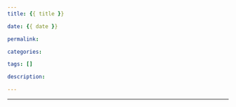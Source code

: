 ```yaml
---
title: {{ title }}

date: {{ date }}

permalink: 

categories:

tags: []

description: 

---
```

<p class="description"></p>


<!-- more -->



<hr />
